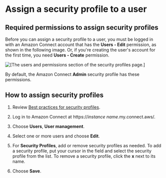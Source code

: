 # Assign a security profile to a user<a name="assign-security-profile"></a>

## Required permissions to assign security profiles<a name="assign-security-profiles-required-permissions"></a>

Before you can assign a security profile to a user, you must be logged in with an Amazon Connect account that has the **Users \- Edit** permission, as shown in the following image\. Or, if you're creating the user's account for the first time, you need **Users \- Create** permission\. 

![\[The users and permissions section of the security profiles page.\]](http://docs.aws.amazon.com/connect/latest/adminguide/images/security-profile-assign-security-profile.png)

By default, the Amazon Connect **Admin** security profile has these permissions\.

## How to assign security profiles<a name="how-to-assign-security-profiles"></a>

1. Review [Best practices for security profiles](security-profile-best-practices.md)\.

1. Log in to Amazon Connect at https://*instance name*\.my\.connect\.aws/\.

1. Choose **Users**, **User management**\.

1. Select one or more users and choose **Edit**\.

1. For **Security Profiles**, add or remove security profiles as needed\. To add a security profile, put your cursor in the field and select the security profile from the list\. To remove a security profile, click the **x** next to its name\. 

1. Choose **Save**\.
